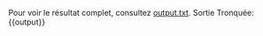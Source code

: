 Pour voir le résultat complet, consultez [output.txt](persistent_data_path/output.txt).
Sortie Tronquée:
{{output}}